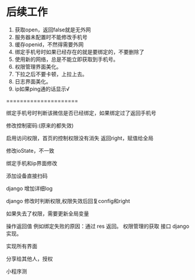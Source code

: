# 后续工作


1. 获取open，返回false就是无外网
1. 服务器未配置时不能修改手机号
0. 缓存openid，不然得需要外网
1. 绑定手机号时如果已经存在的就是要绑定的，不要删除了
2. 使用新的网络，总是不能立即获取到手机号。
3. 权限管理界面美化。
4. 下拉之后不要卡顿，上拉上去。
5. 日志界面美化。
6. ip如果ping通的话显示√





=====================

绑定手机号时判断该微信是否已经绑定，如果绑定过了返回手机号

修改控制密码:(原来的都失效)

启用访问权限，首页的控制权限没有消失
返回right，赋值给全局

修改ioState，不一致

绑定手机和ip界面修改

添加设备直接扫码

django 增加详细log


django 修改时判断权限,权限失效后回复config和right

如果失去了权限，需要更新全局变量

操作返回值
例如绑定失败的原因：通过 res 返回。
权限管理的获取 接口 django 实现。


实现所有界面

分享给其他人，授权

小程序测
